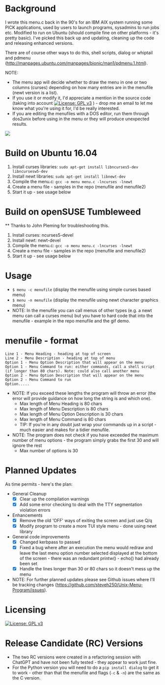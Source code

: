 <head>
 <meta name="google-site-verification" content="EOPX9a1C52LiWEy2FH2HPkPlsR9e2_mWI7XxQ9FV4zI" />
</head>

Background
==========
I wrote this menu.c back in the 90's for an IBM AIX system running some PICK applications, used by users to launch programs, sysadmins to run jobs etc.
Modified to run on Ubuntu (should compile fine on other platforms - it's pretty basic).  I've picked this back up and updating, cleaning up the code and releasing enhanced versions.

There are of course other ways to do this, shell scripts, dialog or whiptail and pdmenu (http://manpages.ubuntu.com/manpages/bionic/man1/pdmenu.1.html).

NOTE:
 - The menu app will decide whether to draw the menu in one or two columns (curses) depending on how many entries are in the menufile (newt version is a list).
 - If you use it or modify it, I'd appreciate a mention in the source code (taking into account [![License: GPL v3](https://img.shields.io/badge/License-GPLv3-blue.svg)](https://www.gnu.org/licenses/gpl-3.0) ) - drop me an email to let me know what you're using it for, I'd be really interested.
 - If you are editing the menufiles with a DOS editor, run them through dos2unix before using in the menu or they will produce unexpected results.

![](menu-gif-newt.gif)

Build on Ubuntu 16.04
=====================
1. Install curses libraries: `sudo apt-get install libncurses5-dev libncursesw5-dev`
2. Install newt libraries: `sudo apt-get install libnewt-dev`
3. Compile the menu.c: `gcc -o menu menu.c -lncurses -lnewt`
4. Create a menu file - samples in the repo (menufile and menufile2)
5. Start it up - see usage below

Build on openSUSE Tumbleweed
============================
** Thanks to John Pleming for troubleshooting this.
1. Install curses: ncurses5-devel
2. Install newt: newt-devel
3. Compile the menu.c: `gcc -o menu menu.c -lncurses -lnewt`
4. Create a menu file - samples in the repo (menufile and menufile2)
5. Start it up - see usage below

Usage
=====
 - `$ menu -c menufile` (display the menufile using simple curses based menu)
 - `$ menu -n menufile` (display the menufile using newt character graphics menu)
 - NOTE: In the menufile you can call menus of other types (e.g. a newt menu can call a curses menu) but you have to hard code that into the menufile - example in the repo menufile and the gif demo.

menufile - format
=================
```
Line 1 - Menu Heading - heading at top of screen
Line 2 - Menu Description - heading at top of menu
Option 1 - Menu Option Description that will appear on the menu
Option 1 - Menu Command to run: either commands, call a shell script (if longer than 80 chars). Note: could also call another menu
Option 2 - Menu Option Description that will appear on the menu
Option 2 - Menu Command to run
Option.....
```
 - NOTE: If you exceed these lengths the program will throw an error (the error will provide guidance on how long the string is and which one).
   - Max length of Menu Heading is 80 chars
   - Max length of Menu Description is 80 chars
   - Max length of Menu Option Description is 30 chars
   - Max length of Menu Command is 80 chars
   - TIP: If you're in any doubt just wrap your commands up in a script - much easier and makes for a tidier menufile.
 - NOTE: The program does not check if you have exceeded the maximum number of menu options - the program simply grabs the first 30 and will ignore the rest
   - Max number of options is 30


Planned Updates
===============
As time permits - here's the plan:
 - General Cleanup
   - [x] Clear up the compilation warnings
   - [x] Add some error checking to deal with the TTY segmentation violation errors
 - Enhancements
   - [x] Remove the old 'OFF' ways of exiting the screen and just use Q/q
   - [x] Modify program to create a more TUI style menu - done using newt library
 - General code improvements
   - [x] Changed kerbpass to passwd
   - [x] Fixed a bug where after an execution the menu would redraw and leave the last menu option number selected displayed at the bottom of the screen - there was an redundant printw() - echo() had already been set
   - [x] Handle the lines longer than 30 or 80 chars so it doesn't mess up the menu

 - NOTE: For further planned updates please see Github issues where I'll be tracking changes (https://github.com/steveh250/Unix-Menu-Program/issues).

Licensing
=========
[![License: GPL v3](https://img.shields.io/badge/License-GPLv3-blue.svg)](https://www.gnu.org/licenses/gpl-3.0)

Release Candidate (RC) Versions
============
 - The two RC versions were created in a refactoring session with ChatGPT and have not been fully tested - they appear to work just fine.
 - For the Python version you will need to do a `pip install dialog` to get it to work - other than that the menufile and flags (`-c` & `-n`) are the same as the C version.

